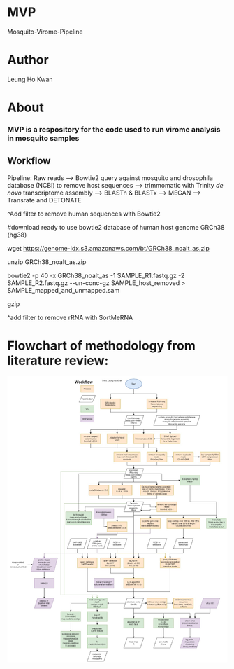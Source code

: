 # MVP
Mosquito-Virome-Pipeline
# Author
Leung Ho Kwan

# About
### MVP is a respository for the code used to run virome analysis in mosquito samples

## Workflow
Pipeline:
Raw reads --> Bowtie2 query against mosquito and drosophila database (NCBI) to remove host sequences --> trimmomatic with Trinity *de novo* transcriptome assembly --> BLASTn & BLASTx --> MEGAN --> Transrate and DETONATE

^Add filter to remove human sequences with Bowtie2

#download ready to use bowtie2 database of human host genome GRCh38 (hg38)

wget https://genome-idx.s3.amazonaws.com/bt/GRCh38_noalt_as.zip

unzip GRCh38_noalt_as.zip

bowtie2 -p 40 -x GRCh38_noalt_as -1 SAMPLE_R1.fastq.gz -2 SAMPLE_R2.fastq.gz --un-conc-gz SAMPLE_host_removed > SAMPLE_mapped_and_unmapped.sam

gzip

^add filter to remove rRNA with SortMeRNA

# Flowchart of methodology from literature review:
![Hi alt text](https://github.com/LeungHK/MVP/blob/main/mosq%20virome%20workflow.jpg)
